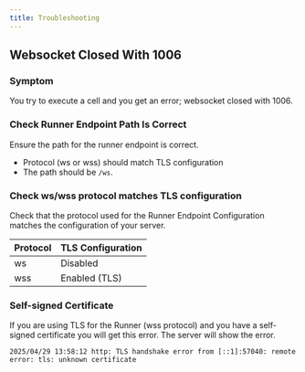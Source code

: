 ```yaml
---
title: Troubleshooting
---
```


## Websocket Closed With 1006

### Symptom

You try to execute a cell and you get an error; websocket closed with 1006.

### Check Runner Endpoint Path Is Correct

Ensure the path for the runner endpoint is correct.

* Protocol (ws or wss) should match TLS configuration
* The path should be `/ws`.

### Check ws/wss protocol matches TLS configuration

Check that the protocol used for the Runner Endpoint Configuration matches the configuration of your server.

|Protocol | TLS Configuration              |
|---------|--------------------------------|
ws     | Disabled | Not secure (no TLS) |
wss    | Enabled (TLS)                 |


### Self-signed Certificate

If you are using TLS for the Runner (wss protocol) and you have a self-signed certificate you will get this error.
The server will show the error.

```plaintext
2025/04/29 13:58:12 http: TLS handshake error from [::1]:57040: remote error: tls: unknown certificate
```
